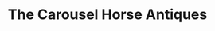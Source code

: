 ---
title: "The Carousel Horse Antiques"
url: /locust/the-carousel-horse-antiques/
shop: antiques
---